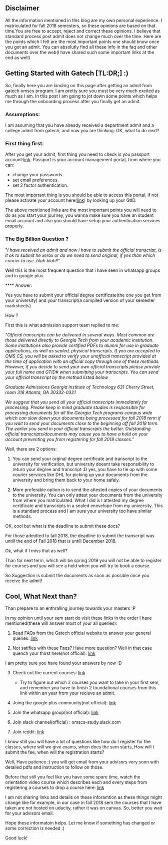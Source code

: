 ## Disclaimer 

All the information mentioned in this blog are my own personal experience. I matriculated for fall 2018 semesters, so these opinions are based on that time.You are free to accept, reject and correct these opinions. I believe that standard process post admit does not change much over the time. Here are the points which I felt are the most important points one should know once you got an admit. You can absolutly find all these info in the faq and other documents over the web(I have shared such some important links at the end as well)

## Getting Started with Gatech [TL:DR;] :)

So, finally here you are landing on this page after getting an admit from gatech omscs program. I  am pretty sure you must be very much excited as much as I am. In this post I am going to jot down some points which helps me through the onboarding process after you finally get an admit.

### Assumptions:

I am assuming that you have already received a department admit and a college admit from gatech, and now you are thinking: OK, what to do next? 

### First thing first:

After you get your admit, first thing you need to check is you passport account:[link](https://passport.gatech.edu). Passport is your account management portal, from where you can:
* change your passwords. 
* set email preferences.
* set 2 factor authentication.

The most important thing is you should be able to access this portal, if not please activate your account here([link](https://passport.gatech.edu/activation/select-affiliation))  by looking up your GtID.

The above mentioned links are the most important points you will need to do as you start your journey, you wanna make sure you have an student email account and also you should have setup your authentication services properly. 


### The Big Billion Question ?

"_I have received an admit and now i have to submit the official transcript, is it ok to submit he xerox or do we need to send original, if yes than which courier to use..blah blah!!_"

Well this is the most frequent question that i have seen in whatsapp groups and in google plus.

**** Answer:

Yes you have to submit your official degree certificate(the one you get from your university) and your transcript(a compiled version of your semester marksheets).

How ?

First this is what admission support team replied to me:

_"Official transcripts can be delivered in several ways. Most common are those delivered directly to Georgia Tech from your academic institution. Some institutions also provide certified PDFs to alumni for use in graduate applications, as well as sealed, physical transcripts. If you are accepted to OMS CS, you will be asked to verify your unofficial transcript provided at the time of application with an official copy through one of these methods. However, if you decide to send your own official transcripts please provide your full name and GTID# when submitting your transcripts. You can send your official transcript by the method listed below._

_Graduate Admissions
Georgia Institute of Technology
631 Cherry Street, room 318
Atlanta, GA 30332-0321_

_We suggest that you send all your official transcripts immediately for processing. Please keep in mind graduate studies is responsible for processing documents for all the Georgia Tech programs campus wide which can slow down your documents being processed for fall 2018 term if you wait to send your documents close to the beginning off fall 2018 term. The earlier you send in your official transcripts the better. Outstanding official transcripts/documents may cause you to have a hold on your account preventing you from registering for fall 2018 classes."_


Well, there are 2 options:

1. You can send your orginal degree certificate and transcript to the university for verification, but university doesnt take responsibility to return your degree and transcript :D yes, you have to tie up with some courier services like DHL for picking up your documents from the university and bring them back to your home safely.

2. More preferable option is to send the attested copies of your documents to the university. You can only attest your documents from the university from where you matriculated. What I did is I attested my degree certificate and transcripts in a sealed enevelope from my university. This is a standard process and I am sure your university too have similar methods. 



OK, cool but what is the deadline to submit these docs?

For those admitted to fall 2018, the deadline to submit the transcript was untill the end of Fall 2018 that is untill December 2018.

Ok, what if I miss that as well?

Than for next term, which will be spring 2019 you will not be able to register for courses and you will see a hold when you will try to book a course.

So Suggestion is submit the documents as soon as possible once you receive the admit!



## Cool, What Next than?

Than prepare to an enthralling journey towards your masters :P

In my opinion until your sem start do visit these links in the order I have mentioned(these will answer most of your all queries):

1. Read FAQs from the Gatech official website to answer your general queries: [link](https://www.omscs.gatech.edu/prospective-students/faq) 

2. Not satifies with these Faqs? Have more question? Well in that case quench your thirst here(not official): [link](https://docs.google.com/document/d/1ZtWIxQht7OSfB0ey--U3pvI4pisfZsKo_usvLzlXBQo/edit)

I am pretty sure you have found your answers by now :D


3. Check out the current courses: [link](https://www.omscs.gatech.edu/current-courses)

	* Try to figure out which 2 courses you want to take in your first sem, and remember you have to finish 2 foundational courses from this link within an year from your recieve an admit.
    

4. Joing the google plus community(not official): [link](https://plus.google.com/communities/108902554607547634726)

5. Join the whatsapp group(not official): [link](https://chat.whatsapp.com/2iPwJ6kI2sY4cY5TtwzqKz)

6. Join slack channel(official) : omscs-study.slack.com

7. Join reddit: [link](https://www.reddit.com/r/OMSCS/)

I know still you will have a lot of questions like how do I register for the classes, where will we give exams, when does the sem starts, How will I submit the fee, when will the registration starts?

Well, Have patience :) you will get email from your advisors very soon with detailed pdfs and instruction to follow on those. 

Before that still you feel like you have some spare time,  watch the orientation video course which describes each and every steps from registering a courses to drop a course  here: [link](https://www.youtube.com/playlist?list=PLAwxTw4SYaPmVSQFhl4waWA7YWA-WKQuT)


I am not sharing links and details on these inforamtion as these things might change like for example, in our case in fall 2018 sem the courses that I have taken are not hosted on udacity, rather it was on canvas. So, better you wait for your advisors email.


Hope these informatoin helps. Let me know if something has changed or some correction is needed :)

Good luck!


    
    

